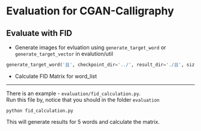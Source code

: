 # Evaluation for CGAN-Calligraphy
## Evaluate with FID
* Generate images for evluation using `generate_target_word` or `generate_target_vector` in evalution/util
```python
generate_target_word('且', checkpoint_dir='../', result_dir='./且', size=5)
```
* Calculate FID Matrix for word_list
---
There is an example - `evaluation/fid_calculation.py`.  
Run this file by, notice that you should in the folder `evaluation`
```shell script
python fid_calculation.py
```
This will generate results for 5 words and calculate the matrix.
